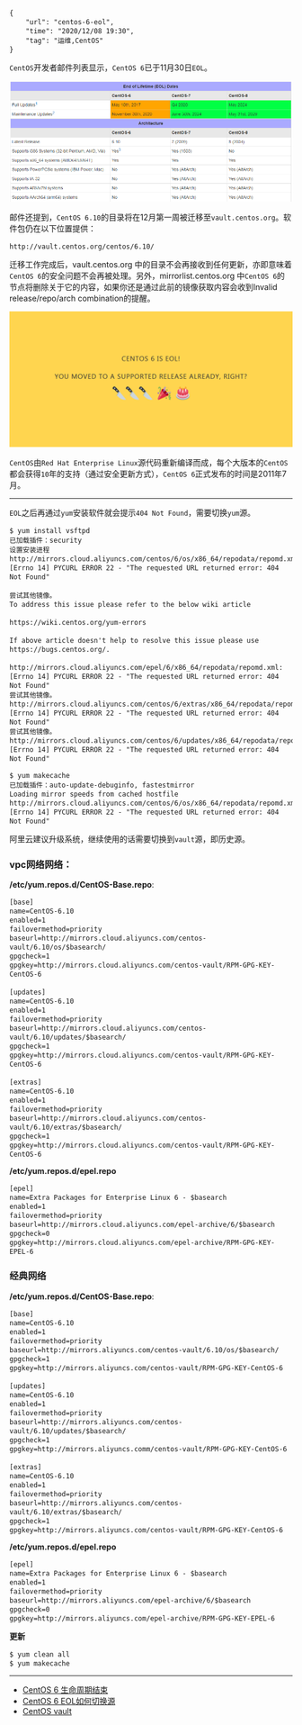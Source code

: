 ```
{
    "url": "centos-6-eol",
    "time": "2020/12/08 19:30",
    "tag": "运维,CentOS"
}
```

`CentOS`开发者邮件列表显示，`CentOS 6`已于11月30日`EOL`。

![](../../static/uploads/centos-6-eol.png)

邮件还提到，`CentOS 6.10`的目录将在12月第一周被迁移至`vault.centos.org`。软件包仍在以下位置提供：

```
http://vault.centos.org/centos/6.10/
```

迁移工作完成后，vault.centos.org 中的目录不会再接收到任何更新，亦即意味着`CentOS 6`的安全问题不会再被处理。另外，mirrorlist.centos.org 中`CentOS 6`的节点将删除关于它的内容，如果你还是通过此前的镜像获取内容会收到Invalid release/repo/arch combination的提醒。

![](../../static/uploads/centos-6-tips.png)

`CentOS`由`Red Hat Enterprise Linux`源代码重新编译而成，每个大版本的`CentOS`都会获得`10`年的支持（通过安全更新方式），`CentOS 6`正式发布的时间是2011年7月。


---

`EOL`之后再通过`yum`安装软件就会提示`404 Not Found`，需要切换`yum`源。

```
$ yum install vsftpd
已加载插件：security
设置安装进程
http://mirrors.cloud.aliyuncs.com/centos/6/os/x86_64/repodata/repomd.xml: 
[Errno 14] PYCURL ERROR 22 - "The requested URL returned error: 404 Not Found"

尝试其他镜像。
To address this issue please refer to the below wiki article

https://wiki.centos.org/yum-errors

If above article doesn't help to resolve this issue please use https://bugs.centos.org/.

http://mirrors.cloud.aliyuncs.com/epel/6/x86_64/repodata/repomd.xml: 
[Errno 14] PYCURL ERROR 22 - "The requested URL returned error: 404 Not Found"
尝试其他镜像。
http://mirrors.cloud.aliyuncs.com/centos/6/extras/x86_64/repodata/repomd.xml: 
[Errno 14] PYCURL ERROR 22 - "The requested URL returned error: 404 Not Found"
尝试其他镜像。
http://mirrors.cloud.aliyuncs.com/centos/6/updates/x86_64/repodata/repomd.xml: 
[Errno 14] PYCURL ERROR 22 - "The requested URL returned error: 404 Not Found"
```

```
$ yum makecache
已加载插件：auto-update-debuginfo, fastestmirror
Loading mirror speeds from cached hostfile
http://mirrors.cloud.aliyuncs.com/centos/6/os/x86_64/repodata/repomd.xml: 
[Errno 14] PYCURL ERROR 22 - "The requested URL returned error: 404 Not Found"
```

阿里云建议升级系统，继续使用的话需要切换到`vault`源，即历史源。

### vpc网络网络：

**/etc/yum.repos.d/CentOS-Base.repo**:

```
[base]
name=CentOS-6.10
enabled=1
failovermethod=priority
baseurl=http://mirrors.cloud.aliyuncs.com/centos-vault/6.10/os/$basearch/
gpgcheck=1
gpgkey=http://mirrors.cloud.aliyuncs.com/centos-vault/RPM-GPG-KEY-CentOS-6

[updates]
name=CentOS-6.10
enabled=1
failovermethod=priority
baseurl=http://mirrors.cloud.aliyuncs.com/centos-vault/6.10/updates/$basearch/
gpgcheck=1
gpgkey=http://mirrors.cloud.aliyuncs.com/centos-vault/RPM-GPG-KEY-CentOS-6

[extras]
name=CentOS-6.10
enabled=1
failovermethod=priority
baseurl=http://mirrors.cloud.aliyuncs.com/centos-vault/6.10/extras/$basearch/
gpgcheck=1
gpgkey=http://mirrors.cloud.aliyuncs.com/centos-vault/RPM-GPG-KEY-CentOS-6
```

**/etc/yum.repos.d/epel.repo**

```
[epel]
name=Extra Packages for Enterprise Linux 6 - $basearch
enabled=1
failovermethod=priority
baseurl=http://mirrors.cloud.aliyuncs.com/epel-archive/6/$basearch
gpgcheck=0
gpgkey=http://mirrors.cloud.aliyuncs.com/epel-archive/RPM-GPG-KEY-EPEL-6
```

### 经典网络

**/etc/yum.repos.d/CentOS-Base.repo**:

```
[base]
name=CentOS-6.10
enabled=1
failovermethod=priority
baseurl=http://mirrors.aliyuncs.com/centos-vault/6.10/os/$basearch/
gpgcheck=1
gpgkey=http://mirrors.aliyuncs.com/centos-vault/RPM-GPG-KEY-CentOS-6

[updates]
name=CentOS-6.10
enabled=1
failovermethod=priority
baseurl=http://mirrors.aliyuncs.com/centos-vault/6.10/updates/$basearch/
gpgcheck=1
gpgkey=http://mirrors.aliyuncs.comm/centos-vault/RPM-GPG-KEY-CentOS-6

[extras]
name=CentOS-6.10
enabled=1
failovermethod=priority
baseurl=http://mirrors.aliyuncs.com/centos-vault/6.10/extras/$basearch/
gpgcheck=1
gpgkey=http://mirrors.aliyuncs.com/centos-vault/RPM-GPG-KEY-CentOS-6
```

**/etc/yum.repos.d/epel.repo**

```
[epel]
name=Extra Packages for Enterprise Linux 6 - $basearch
enabled=1
failovermethod=priority
baseurl=http://mirrors.aliyuncs.com/epel-archive/6/$basearch
gpgcheck=0
gpgkey=http://mirrors.aliyuncs.com/epel-archive/RPM-GPG-KEY-EPEL-6
```

**更新**

```
$ yum clean all
$ yum makecache
```


---
- [CentOS 6 生命周期结束](https://www.oschina.net/news/122584/centos6-eol)
- [CentOS 6 EOL如何切换源](https://help.aliyun.com/document_detail/193569.htm)
- [CentOS vault](https://vault.centos.org/)